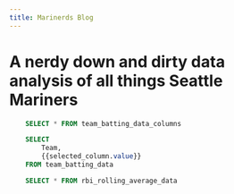 ```yaml
---
title: Marinerds Blog
---
```


# A nerdy down and dirty data analysis of all things Seattle Mariners

```sql selected_team_batting_data
    SELECT * FROM team_batting_data_columns
```


<Dropdown
    data={selected_team_batting_data} 
    name=selected_column
    value=index
/>


```sql selected_team_batting
    SELECT 
        Team,
        {{selected_column.value}}
    FROM team_batting_data
```

<BarChart 
    data={selected_team_batting} 
    x=Team 
    y
/>



```sql rbi_rolling_avg
    SELECT * FROM rbi_rolling_average_data
```

<LineChart 
    data={rbi_rolling_avg}  
    x=Date
    y=rbi_rolling_avg
    title='RBI Rolling Average'
/>